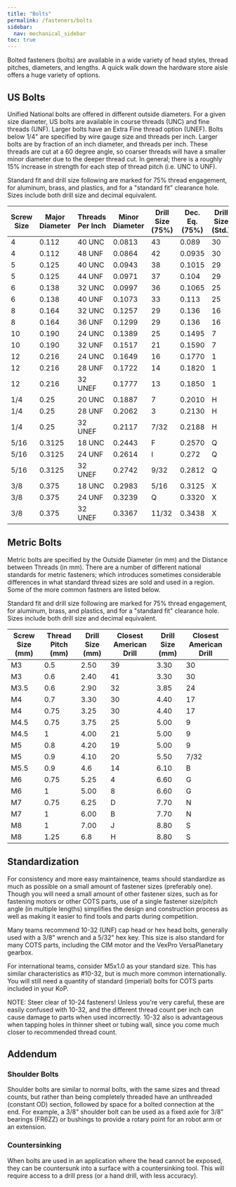 ```yaml
---
title: "Bolts"
permalink: /fasteners/bolts
sidebar:
  nav: mechanical_sidebar
toc: true
---
```


Bolted fasteners (bolts) are available in a wide variety of head styles, thread pitches, diameters, and lengths. A quick walk down the hardware store aisle offers a huge variety of options.

## US Bolts

Unified National bolts are offered in different outside diameters. For a given size diameter, US bolts are available in course threads (UNC) and fine threads (UNF). Larger bolts have an Extra Fine thread option (UNEF). Bolts below 1/4" are specified by wire gauge size and threads per inch. Larger bolts are by fraction of an inch diameter, and threads per inch. These threads are cut at a 60 degree angle, so coarser threads will have a smaller minor diameter due to the deeper thread cut. In general; there is a roughly 15% increase in strength for each step of thread pitch (i.e. UNC to UNF).

Standard fit and drill size following are marked for 75% thread engagement, for aluminum, brass, and plastics, and for a "standard fit" clearance hole. Sizes include both drill size and decimal equivalent.

Screw Size | Major Diameter | Threads Per Inch | Minor Diameter | Drill Size (75%) | Dec. Eq. (75%) | Drill Size (Std.) | Dec. Eq. (Std.)
----|------|-------|------|-----|------|--|------
   4|0.112 |40 UNC |0.0813|43   |0.089 |30|0.1285
   4|0.112 |48 UNF |0.0864|42   |0.0935|30|0.1285
   5|0.125 |40 UNC |0.0943|38   |0.1015|29|0.136
   5|0.125 |44 UNF |0.0971|37   |0.104 |29|0.136
   6|0.138 |32 UNC |0.0997|36   |0.1065|25|0.1495
   6|0.138 |40 UNF |0.1073|33   |0.113 |25|0.1495
   8|0.164 |32 UNC |0.1257|29   |0.136 |16|0.177
   8|0.164 |36 UNF |0.1299|29   |0.136 |16|0.177
  10|0.190 |24 UNC |0.1389|25   |0.1495|7 |0.201
  10|0.190 |32 UNF |0.1517|21   |0.1590|7 |0.201
  12|0.216 |24 UNC |0.1649|16   |0.1770|1 |0.228
  12|0.216 |28 UNF |0.1722|14   |0.1820|1 |0.228
  12|0.216 |32 UNEF|0.1777|13   |0.1850|1 |0.228
 1/4|0.25  |20 UNC |0.1887|7    |0.2010|H |0.266
 1/4|0.25  |28 UNF |0.2062|3    |0.2130|H |0.266
 1/4|0.25  |32 UNEF|0.2117|7/32 |0.2188|H |0.266
5/16|0.3125|18 UNC |0.2443|F    |0.2570|Q |0.332
5/16|0.3125|24 UNF |0.2614|I    |0.272 |Q |0.332
5/16|0.3125|32 UNEF|0.2742|9/32 |0.2812|Q |0.332
 3/8|0.375 |18 UNC |0.2983|5/16 |0.3125|X |0.397
 3/8|0.375 |24 UNF |0.3239|Q    |0.3320|X |0.397
 3/8|0.375 |32 UNEF|0.3367|11/32|0.3438|X |0.397

## Metric Bolts
Metric bolts are specified by the Outside Diameter (in mm) and the Distance between Threads (in mm). There are a number of different national standards for metric fasteners; which introduces sometimes considerable differences in what standard thread sizes are sold and used in a region. Some of the more common fastners are listed below.

Standard fit and drill size following are marked for 75% thread engagement, for aluminum, brass, and plastics, and for a "standard fit" clearance hole. Sizes include both drill size and decimal equivalent.

Screw Size (mm)|Thread Pitch (mm)|Drill Size (mm)|Closest American Drill|Drill Size (mm)|Closest American Drill
----|----|----|--|----|----
  M3|0.5 |2.50|39|3.30|30
  M3|0.6 |2.40|41|3.30|30
M3.5|0.6 |2.90|32|3.85|24
  M4|0.7 |3.30|30|4.40|17
  M4|0.75|3.25|30|4.40|17
M4.5|0.75|3.75|25|5.00|9
M4.5|1   |4.00|21|5.00|9
  M5|0.8 |4.20|19|5.00|9
  M5|0.9 |4.10|20|5.50|7/32
M5.5|0.9 |4.6 |14|6.10|B
  M6|0.75|5.25|4 |6.60|G
  M6|1   |5.00|8 |6.60|G
  M7|0.75|6.25|D |7.70|N
  M7|1   |6.00|B |7.70|N
  M8|1   |7.00|J |8.80|S
  M8|1.25|6.8 |H |8.80|S

## Standardization

For consistency and more easy maintainence, teams should standardize as much as possible on a small amount of fastener sizes (preferably one). Though you will need a small amount of other fastener sizes, such as for fastening motors or other COTS parts, use of a single fastener size/pitch angle (in multiple lengths) simplifies the design and construction process as well as making it easier to find tools and parts during competition.

Many teams recommend 10-32 (UNF) cap head or hex head bolts, generally used with a 3/8" wrench and a 5/32" hex key. This size is also standard for many COTS parts, including the CIM motor and the VexPro VersaPlanetary gearbox.

For international teams, consider M5x1.0 as your standard size. This has similar characteristics as #10-32, but is much more common internationally. You will still need a quantity of standard (imperial) bolts for COTS parts included in your KoP.

NOTE: Steer clear of 10-24 fasteners! Unless you're very careful, these are easily confused with 10-32, and the different thread count per inch can cause damage to parts when used incorrectly. 10-32 also is advantageous when tapping holes in thinner sheet or tubing wall, since you come much closer to recommended thread count.

## Addendum
### Shoulder Bolts

Shoulder bolts are similar to normal bolts, with the same sizes and thread counts, but rather than being completely threaded have an unthreaded (constant OD) section, followed by space for a bolted connection at the end. For example, a 3/8" shoulder bolt can be used as a fixed axle for 3/8" bearings (FR6ZZ) or bushings to provide a rotary point for an robot arm or an extension.

### Countersinking

When bolts are used in an application where the head cannot be exposed, they can be countersunk into a surface with a countersinking tool. This will require access to a drill press (or a hand drill, with less accuracy).
